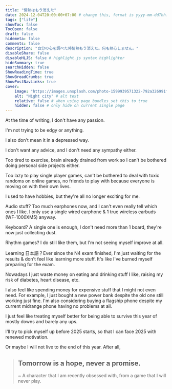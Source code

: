 ```yaml
---
title: "情熱はもう消えた"
date: 2024-12-04T20:00:00+07:00 # change this, format is yyyy-mm-ddThh:mm:ssZhh:hh
tags: ["life"]
showToc: false
TocOpen: false
draft: false
hidemeta: false
comments: false
description: "自分の心を調べた時情熱もう消えた。何も熱心しません。"
disableShare: false
disableHLJS: false # highlight.js syntax highlighter
hideSummary: true
searchHidden: false
ShowReadingTime: true
ShowBreadCrumbs: true
ShowPostNavLinks: true
cover:
    image: "https://images.unsplash.com/photo-1599939571322-792a326991f2?q=80&w=3126&auto=format&fit=crop&ixlib=rb-4.0.3&ixid=M3wxMjA3fDB8MHxwaG90by1wYWdlfHx8fGVufDB8fHx8fA%3D%3D" # image path/url
    alt: "Night city" # alt text
    relative: false # when using page bundles set this to true
    hidden: false # only hide on current single page
---
```


At the time of writing, I don't have any passion.

I'm not trying to be edgy or anything.

I also don't mean it in a depressed way.

I don't want any advice, and I don't need any sympathy either.

Too tired to exercise, brain already drained from work so I can't be bothered doing personal side projects either.

Too lazy to play single player games, can't be bothered to deal with toxic randoms on online games, no friends to play with because everyone is moving on with their own lives.

I used to have hobbies, but they're all no longer exciting for me.

Audio stuff? Too much earphones now, and I can't even really tell which ones I like. I only use a single wired earphone & 1 true wireless earbuds (WF-1000XM5) anyway.

Keyboard? A single one is enough, I don't need more than 1 board, they're now just collecting dust.

Rhythm games? I do still like them, but I'm not seeing myself improve at all.

Learning 日本語？Ever since the N4 exam finished, I'm just waiting for the results & don't feel like learning more stuff. It's like I've burned myself preparing for the exam.

Nowadays I just waste money on eating and drinking stuff I like, raising my risk of diabetes, heart disease, etc.

I also feel like spending money for expensive stuff that I might not even need. For example, I just bought a new power bank despite the old one still working just fine. I'm also considering buying a flagship phone despite my current midrange phone having no problems at all.

I just feel like treating myself better for being able to survive this year of mostly downs and barely any ups.

I'll try to pick myself up before 2025 starts, so that I can face 2025 with renewed motivation.

Or maybe I will not live to the end of this year. After all,

> ## Tomorrow is a hope, never a promise.
> ~ A character that I am recently obsessed with, from a game that I will never play.